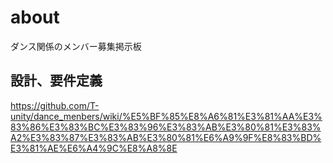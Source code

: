 # about

ダンス関係のメンバー募集掲示板

## 設計、要件定義

https://github.com/T-unity/dance_menbers/wiki/%E5%BF%85%E8%A6%81%E3%81%AA%E3%83%86%E3%83%BC%E3%83%96%E3%83%AB%E3%80%81%E3%83%A2%E3%83%87%E3%83%AB%E3%80%81%E6%A9%9F%E8%83%BD%E3%81%AE%E6%A4%9C%E8%A8%8E

